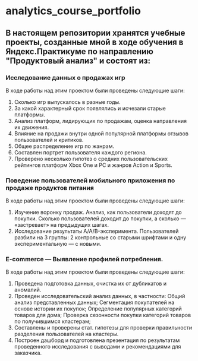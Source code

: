 # analytics_course_portfolio
## В настоящем репозитории хранятся учебные проекты, созданные мной в ходе обучения в Яндекс.Практикуме по направлению "Продуктовый анализ" и состоят из:
### Исследование данных о продажах игр
В ходе работы над этим проектом были проведены следующие шаги:
1. Сколько игр выпускалось в разные годы.
2. За какой характерный срок появлялись и исчезали старые платформы.
3. Анализ платформ, лидирующих по продажам, оценка направления их движения.
4. Влияние на продажи внутри одной популярной платформы отзывов пользователей и критиков.
5. Общее распределение игр по жанрам.
6. Составлен портрет пользователя каждого региона.
7. Проверено несколько гипотез о средних пользовательских рейтингов платформ Xbox One и PC и жанров Action и Sports.
### Поведение пользователей мобильного приложения по продаже продуктов питания
В ходе работы над этим проектом были проведены следующие шаги:
1. Изучение воронку продаж. Анализ, как пользователи доходят до покупки. Сколько пользователей доходит до покупки, а сколько — «застревает» на предыдущих шагах.
2. Исследование результаты A/A/B-эксперимента. Пользователей разбили на 3 группы: 2 контрольные со старыми шрифтами и одну экспериментальную — с новыми.
### E-commerce — Выявление профилей потребления.
В ходе работы над этим проектом были проведены следующие шаги:
1. Проведена подготовка данных, очистка их от дубликатов и аномалий.
2. Проведен исследовательский анализ данных, в частности:
Общий анализ представленных данных;
Сегментация покупателей на основе истории их покупок;
Определение популярных категорий товаров для дома;
Проверка сезонности покупки категорий товаров по получившимся кластерам;
3. Составлены и проверены стат. гипотезы для проверки правильности разделения пользователей на кластеры.
4. Построен дашборд и подготовлена презентация по результатам проведенного исследования с выводами и рекомендациями для заказчика.
